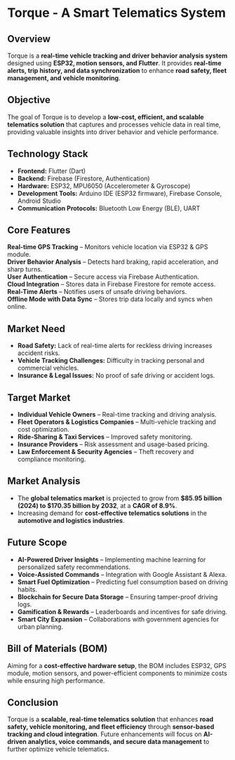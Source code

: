 # **Torque - A Smart Telematics System**

## **Overview**
Torque is a **real-time vehicle tracking and driver behavior analysis system** designed using **ESP32, motion sensors, and Flutter**. It provides **real-time alerts, trip history, and data synchronization** to enhance **road safety, fleet management, and vehicle monitoring**.

## **Objective**
The goal of Torque is to develop a **low-cost, efficient, and scalable telematics solution** that captures and processes vehicle data in real time, providing valuable insights into driver behavior and vehicle performance.

## **Technology Stack**
- **Frontend:** Flutter (Dart)
- **Backend:** Firebase (Firestore, Authentication)
- **Hardware:** ESP32, MPU6050 (Accelerometer & Gyroscope)
- **Development Tools:** Arduino IDE (ESP32 firmware), Firebase Console, Android Studio
- **Communication Protocols:** Bluetooth Low Energy (BLE), UART

## **Core Features**
**Real-time GPS Tracking** – Monitors vehicle location via ESP32 & GPS module.  
**Driver Behavior Analysis** – Detects hard braking, rapid acceleration, and sharp turns.  
**User Authentication** – Secure access via Firebase Authentication.  
**Cloud Integration** – Stores data in Firebase Firestore for remote access.  
**Real-Time Alerts** – Notifies users of unsafe driving behaviors.  
**Offline Mode with Data Sync** – Stores trip data locally and syncs when online.  

## **Market Need**
- **Road Safety:** Lack of real-time alerts for reckless driving increases accident risks.
- **Vehicle Tracking Challenges:** Difficulty in tracking personal and commercial vehicles.
- **Insurance & Legal Issues:** No proof of safe driving or accident logs.

## **Target Market**
- **Individual Vehicle Owners** – Real-time tracking and driving analysis.
- **Fleet Operators & Logistics Companies** – Multi-vehicle tracking and cost optimization.
- **Ride-Sharing & Taxi Services** – Improved safety monitoring.
- **Insurance Providers** – Risk assessment and usage-based pricing.
- **Law Enforcement & Security Agencies** – Theft recovery and compliance monitoring.

## **Market Analysis**
- The **global telematics market** is projected to grow from **$85.95 billion (2024) to $170.35 billion by 2032**, at a **CAGR of 8.9%**.
- Increasing demand for **cost-effective telematics solutions** in the **automotive and logistics industries**.

## **Future Scope**
- **AI-Powered Driver Insights** – Implementing machine learning for personalized safety recommendations.
- **Voice-Assisted Commands** – Integration with Google Assistant & Alexa.
- **Smart Fuel Optimization** – Predicting fuel consumption based on driving habits.
- **Blockchain for Secure Data Storage** – Ensuring tamper-proof driving logs.
- **Gamification & Rewards** – Leaderboards and incentives for safe driving.
- **Smart City Expansion** – Collaborations with government agencies for urban planning.

## **Bill of Materials (BOM)**
Aiming for a **cost-effective hardware setup**, the BOM includes ESP32, GPS module, motion sensors, and power-efficient components to minimize costs while ensuring high performance.

## **Conclusion**
Torque is a **scalable, real-time telematics solution** that enhances **road safety, vehicle monitoring, and fleet efficiency** through **sensor-based tracking and cloud integration**. Future enhancements will focus on **AI-driven analytics, voice commands, and secure data management** to further optimize vehicle telematics.
